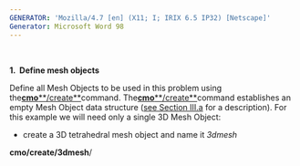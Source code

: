 ```yaml
---
GENERATOR: 'Mozilla/4.7 [en] (X11; I; IRIX 6.5 IP32) [Netscape]'
Generator: Microsoft Word 98
---
```


 

 **1.  Define mesh objects**

Define all Mesh Objects to be used in this problem using the[**cmo****/create**](cmo_create.md)command. The[**cmo****/create**](cmo_create.md)command establishes an empty Mesh
Object data structure ([see Section III.a](meshobject.md) for a
description). For this example we will need only a single 3D Mesh
Object:


* create a 3D tetrahedral mesh object and name it *3dmesh*

**cmo/create/3dmesh**/

 

